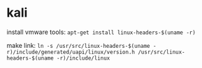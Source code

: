 # kali

install vmware tools: `apt-get install linux-headers-$(uname -r)`

make link: `ln -s /usr/src/linux-headers-$(uname -r)/include/generated/uapi/linux/version.h /usr/src/linux-headers-$(uname -r)/include/linux`
